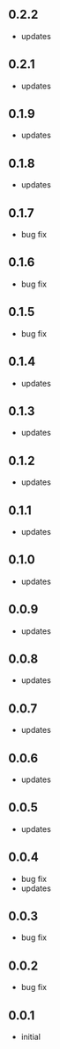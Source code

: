 ## 0.2.2
* updates
## 0.2.1
* updates
## 0.1.9
* updates
## 0.1.8
* updates
## 0.1.7
* bug fix
## 0.1.6
* bug fix
## 0.1.5
* bug fix
## 0.1.4
* updates
## 0.1.3
* updates
## 0.1.2
* updates
## 0.1.1
* updates
## 0.1.0
* updates
## 0.0.9
* updates
## 0.0.8
* updates
## 0.0.7
* updates
## 0.0.6
* updates
## 0.0.5
* updates
## 0.0.4
* bug fix
* updates
## 0.0.3
* bug fix
## 0.0.2
* bug fix
## 0.0.1
* initial

